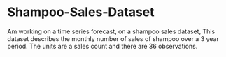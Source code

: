 # Shampoo-Sales-Dataset
Am working on a time series forecast, on a  shampoo sales dataset, This dataset describes the monthly number of sales of shampoo over a 3 year period. The units are a sales count and there are 36 observations.
